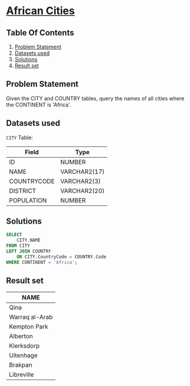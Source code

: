 # [African Cities](https://www.hackerrank.com/challenges/african-cities/)

## Table Of Contents
1. [Problem Statement](#problem-statement)
2. [Datasets used](#datasets-used)
3. [Solutions](#solutions)
4. [Result set](#result-set)

## Problem Statement

Given the CITY and COUNTRY tables, query the names of all cities where the CONTINENT is 'Africa'.

## Datasets used

```CITY``` Table:

| Field       | Type         |
| ----------- | ------------ |
| ID          | NUMBER       |
| NAME        | VARCHAR2(17) |
| COUNTRYCODE | VARCHAR2(3)  |
| DISTRICT    | VARCHAR2(20) |
| POPULATION  | NUMBER       |

## Solutions

```sql
SELECT 
    CITY.NAME
FROM CITY
LEFT JOIN COUNTRY 
    ON CITY.CountryCode = COUNTRY.Code
WHERE CONTINENT = 'Africa';
```

## Result set

| NAME           |
| -------------- |
| Qina           |
| Warraq al-Arab |
| Kempton Park   |
| Alberton       |
| Klerksdorp     |
| Uitenhage      |
| Brakpan        |
| Libreville     |